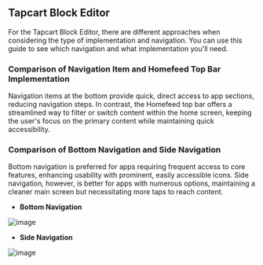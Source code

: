 ## Tapcart Block Editor

For the Tapcart Block Editor, there are different approaches when considering the type of implementation and navigation. You can use this guide to see which navigation and what implementation you'll need.

### Comparison of Navigation Item and Homefeed Top Bar Implementation

Navigation items at the bottom provide quick, direct access to app sections, reducing navigation steps. In contrast, the Homefeed top bar offers a streamlined way to filter or switch content within the home screen, keeping the user's focus on the primary content while maintaining quick accessibility.

### Comparison of Bottom Navigation and Side Navigation

Bottom navigation is preferred for apps requiring frequent access to core features, enhancing usability with prominent, easily accessible icons. Side navigation, however, is better for apps with numerous options, maintaining a cleaner main screen but necessitating more taps to reach content.

- **Bottom Navigation**

![image](https://github.com/user-attachments/assets/37f2a73d-0a50-467c-8a81-42819457ad13)

- **Side Navigation**

![image](https://github.com/user-attachments/assets/f22bad6e-9754-43aa-8e73-0c7068ba6de1)
